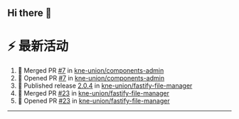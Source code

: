 ## Hi there 👋

<!--

**Here are some ideas to get you started:**

🙋‍♀️ A short introduction - what is your organization all about?
🌈 Contribution guidelines - how can the community get involved?
👩‍💻 Useful resources - where can the community find your docs? Is there anything else the community should know?
🍿 Fun facts - what does your team eat for breakfast?
🧙 Remember, you can do mighty things with the power of [Markdown](https://docs.github.com/github/writing-on-github/getting-started-with-writing-and-formatting-on-github/basic-writing-and-formatting-syntax)
-->


# ⚡ 最新活动

<!--START_SECTION:activity-->
1. 🎉 Merged PR [#7](https://github.com/kne-union/components-admin/pull/7) in [kne-union/components-admin](https://github.com/kne-union/components-admin)
2. 💪 Opened PR [#7](https://github.com/kne-union/components-admin/pull/7) in [kne-union/components-admin](https://github.com/kne-union/components-admin)
3. 🚀 Published release [2.0.4](https://github.com/kne-union/fastify-file-manager/releases/tag/2.0.4) in [kne-union/fastify-file-manager](https://github.com/kne-union/fastify-file-manager)
4. 🎉 Merged PR [#23](https://github.com/kne-union/fastify-file-manager/pull/23) in [kne-union/fastify-file-manager](https://github.com/kne-union/fastify-file-manager)
5. 💪 Opened PR [#23](https://github.com/kne-union/fastify-file-manager/pull/23) in [kne-union/fastify-file-manager](https://github.com/kne-union/fastify-file-manager)
<!--END_SECTION:activity-->

---
